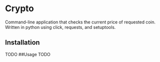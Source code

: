 # Crypto
Command-line application that checks the current price of requested coin.
Written in python using click, requests, and setuptools.
## Installation
TODO
##Usage
TODO
